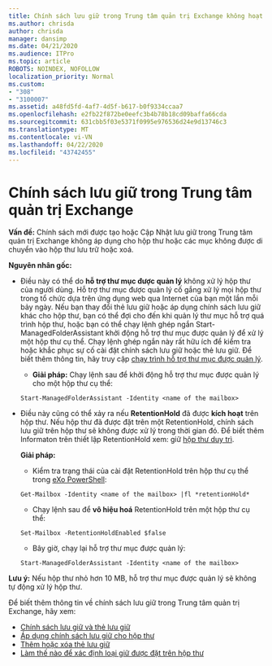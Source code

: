 ```yaml
---
title: Chính sách lưu giữ trong Trung tâm quản trị Exchange không hoạt động
ms.author: chrisda
author: chrisda
manager: dansimp
ms.date: 04/21/2020
ms.audience: ITPro
ms.topic: article
ROBOTS: NOINDEX, NOFOLLOW
localization_priority: Normal
ms.custom:
- "308"
- "3100007"
ms.assetid: a48fd5fd-4af7-4d5f-b617-b0f9334ccaa7
ms.openlocfilehash: e2fb22f872be0eefc3b4b78b18cd09baffa66cda
ms.sourcegitcommit: 631cbb5f03e5371f0995e976536d24e9d13746c3
ms.translationtype: MT
ms.contentlocale: vi-VN
ms.lasthandoff: 04/22/2020
ms.locfileid: "43742455"
---
```

# <a name="retention-policies-in-exchange-admin-center"></a>Chính sách lưu giữ trong Trung tâm quản trị Exchange

 **Vấn đề:** Chính sách mới được tạo hoặc Cập Nhật lưu giữ trong Trung tâm quản trị Exchange không áp dụng cho hộp thư hoặc các mục không được di chuyển vào hộp thư lưu trữ hoặc xoá. 
  
 **Nguyên nhân gốc:**
  
- Điều này có thể do **hỗ trợ thư mục được quản lý** không xử lý hộp thư của người dùng. Hỗ trợ thư mục được quản lý cố gắng xử lý mọi hộp thư trong tổ chức dựa trên ứng dụng web qua Internet của bạn một lần mỗi bảy ngày. Nếu bạn thay đổi thẻ lưu giữ hoặc áp dụng chính sách lưu giữ khác cho hộp thư, bạn có thể đợi cho đến khi quản lý thư mục hỗ trợ quá trình hộp thư, hoặc bạn có thể chạy lệnh ghép ngắn Start-ManagedFolderAssistant khởi động hỗ trợ thư mục được quản lý để xử lý một hộp thư cụ thể. Chạy lệnh ghép ngắn này rất hữu ích để kiểm tra hoặc khắc phục sự cố cài đặt chính sách lưu giữ hoặc thẻ lưu giữ. Để biết thêm thông tin, hãy truy cập [chạy trình hỗ trợ thư mục được quản lý](https://msdn.microsoft.com/library/gg271153%28v=exchsrvcs.149%29.aspx#managedfolderassist).
    
  - **Giải pháp:** Chạy lệnh sau để khởi động hỗ trợ thư mục được quản lý cho một hộp thư cụ thể:
    
  ```
  Start-ManagedFolderAssistant -Identity <name of the mailbox>
  ```

- Điều này cũng có thể xảy ra nếu **RetentionHold** đã được **kích hoạt** trên hộp thư. Nếu hộp thư đã được đặt trên một RetentionHold, chính sách lưu giữ trên hộp thư sẽ không được xử lý trong thời gian đó. Để biết thêm Informaton trên thiết lập RetentionHold xem: giữ [hộp thư duy trì](https://docs.microsoft.com/exchange/security-and-compliance/messaging-records-management/mailbox-retention-hold).
    
    **Giải pháp:**
    
  - Kiểm tra trạng thái của cài đặt RetentionHold trên hộp thư cụ thể trong [eXo PowerShell](https://docs.microsoft.com/powershell/exchange/exchange-online/connect-to-exchange-online-powershell/connect-to-exchange-online-powershell?view=exchange-ps):
    
  ```
  Get-Mailbox -Identity <name of the mailbox> |fl *retentionHold*
  ```

  - Chạy lệnh sau để **vô hiệu hoá** RetentionHold trên một hộp thư cụ thể:
    
  ```
  Set-Mailbox -RetentionHoldEnabled $false
  ```

  - Bây giờ, chạy lại hỗ trợ thư mục được quản lý:
    
  ```
  Start-ManagedFolderAssistant -Identity <name of the mailbox>
  ```

 **Lưu ý:** Nếu hộp thư nhỏ hơn 10 MB, hỗ trợ thư mục được quản lý sẽ không tự động xử lý hộp thư.
 
Để biết thêm thông tin về chính sách lưu giữ trong Trung tâm quản trị Exchange, hãy xem:
- [Chính sách lưu giữ và thẻ lưu giữ](https://docs.microsoft.com/exchange/security-and-compliance/messaging-records-management/retention-tags-and-policies)
- [Áp dụng chính sách lưu giữ cho hộp thư](https://docs.microsoft.com/exchange/security-and-compliance/messaging-records-management/apply-retention-policy)
- [Thêm hoặc xóa thẻ lưu giữ](https://docs.microsoft.com/exchange/security-and-compliance/messaging-records-management/add-or-remove-retention-tags)
- [Làm thế nào để xác định loại giữ được đặt trên hộp thư](https://docs.microsoft.com/office365/securitycompliance/identify-a-hold-on-an-exchange-online-mailbox)
